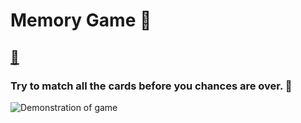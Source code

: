 # Memory Game 🧠

## [🔗](https://caue-ribeiro.github.io/Memory-Game/)

### Try to match all the cards before you chances are over. 😬

![Demonstration of game](https://github.com/Caue-Ribeiro/Memory-Game/blob/master/memorygame.gif)
